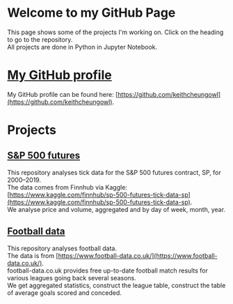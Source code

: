 # Welcome to my GitHub Page

This page shows some of the projects I'm working on. Click on the heading to go to the repository. \
All projects are done in Python in Jupyter Notebook.

# [My GitHub profile](https://github.com/keithcheungowl)
My GitHub profile can be found here: [https://github.com/keithcheungowl](https://github.com/keithcheungowl).

# Projects

## [S&P 500 futures](https://github.com/keithcheungowl/SP500Futures)
This repository analyses tick data for the S&P 500 futures contract, SP, for 2000–2019. \
The data comes from Finnhub via Kaggle: [https://www.kaggle.com/finnhub/sp-500-futures-tick-data-sp](https://www.kaggle.com/finnhub/sp-500-futures-tick-data-sp). \
We analyse price and volume, aggregated and by day of week, month, year.

## [Football data](https://github.com/keithcheungowl/Football)
This repository analyses football data. \
The data is from [https://www.football-data.co.uk/](https://www.football-data.co.uk/). \
football-data.co.uk provides free up-to-date football match results for various leagues going back several seasons. \
We get aggregated statistics, construct the league table, construct the table of average goals scored and conceded.
